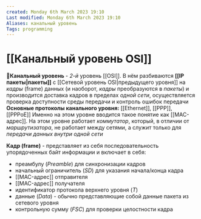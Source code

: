 ```yaml
---
created: Monday 6th March 2023 19:10
Last modified: Monday 6th March 2023 19:10
Aliases: канальный уровень
Tags: programming
---
```


# [[Канальный уровень OSI]]

📌**Канальный уровень** - *2-й* уровень [[OSI]]. В нём разбиваются **[[IP пакеты|пакеты]]** с [[Сетевой уровень OSI|предыдущего уровня]] на *кадры* (frame) данных (и наоборот, *кадры* преобразуются в *пакеты*) и производится доставка кадров в пределах *одной сети*, осуществляется проверка доступности среды передачи и контроль ошибок передачи
**Основные протоколы канального уровня:** [[Ethernet]], [[PPP]], [[PPPoE]]
Именно на этом уровне вводится такое понятие как [[MAC-адрес]]. На этом уровне работает *коммутатор*, который, в отличии от *маршрутизатора*, не работает между сетями, а служит только для *передачи данных внутри одной сети*

**Кадр (frame)** - представляет из себя последовательность упорядоченных байт информации и включает в себя:
- преамбулу (*Preamble*) для синхронизации кадров
- начальный ограничитель (*SD*) для указания начала/конца кадра
- [[MAC-адрес]] отправителя
- [[MAC-адрес]] получателя
- идентификатор протокола верхнего уровня (*T*)
- данные (*Data*) - обычно представляющие собой данные пакета из сетевого уровня
- контрольную сумму (*FSC*) для проверки целостности кадра